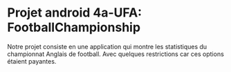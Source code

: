 # Projet android 4a-UFA: FootballChampionship

Notre projet consiste en une application qui montre les statistiques du championnat Anglais de football. Avec quelques restrictions car ces options étaient payantes.
